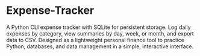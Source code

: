 # Expense-Tracker
A Python CLI expense tracker with SQLite for persistent storage. Log daily expenses by category, view summaries by day, week, or month, and export data to CSV. Designed as a lightweight personal finance tool to practice Python, databases, and data management in a simple, interactive interface.
